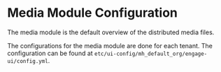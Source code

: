 Media Module Configuration
==========================

The media module is the default overview of the distributed media files.

The configurations for the media module are done for each tenant.
The configuration can be found at `etc/ui-config/mh_default_org/engage-ui/config.yml`.
